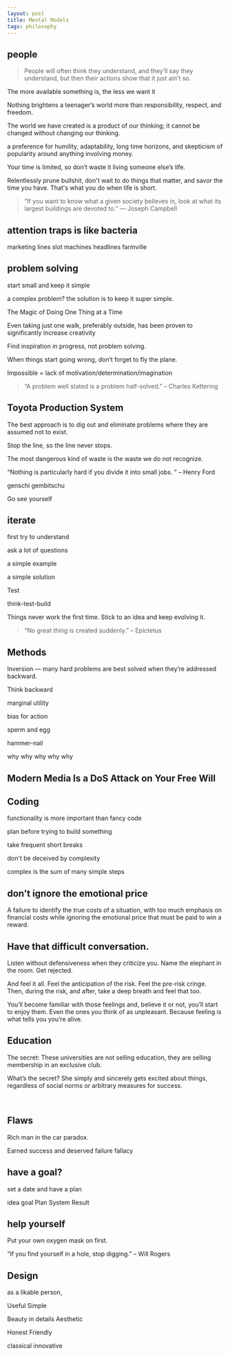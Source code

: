 ```yaml
---
layout: post
title: Mental Models 
tags: philosophy
---
```



## people 
> People will often think they understand, 
and they’ll say they understand, 
but then their actions show that it just ain’t so.

The more available something is, the less we want it

Nothing brightens a teenager’s world more than responsibility, respect, and freedom.

The world we have created is a product of our thinking; it cannot be changed without changing our thinking.

a preference for humility, adaptability, long time horizons, and skepticism of popularity around anything involving money. 

Your time is limited, so don’t waste it living someone else’s life.

Relentlessly prune bullshit, don't wait to do things that matter, and savor the time you have. That's what you do when life is short.

> “If you want to know what a given society believes in, look at what its largest buildings are devoted to.” — Joseph Campbell

## attention traps is like bacteria 
marketing lines
slot machines
headlines
farmville

## problem solving 
start small and keep it simple

a complex problem? 
the solution is to keep it super simple.

The Magic of Doing One Thing at a Time 

 Even taking just one walk, preferably outside, has been proven to significantly increase creativity 

Find inspiration in progress, not problem solving.

When things start going wrong, don’t forget to fly the plane.

Impossible = lack of motivation/determination/imagination 

> “A problem well stated is a problem half-solved.” – Charles Kettering

## Toyota Production System
The best approach is to dig out and eliminate problems 
where they are assumed not to exist.

Stop the line, so the line never stops.

The most dangerous kind of waste is the waste we do not recognize.

“Nothing is particularly hard if you divide it into small jobs. ” – Henry Ford

genschi gembitschu 

Go see yourself 


## iterate 
first try to understand 

ask a lot of questions

a simple example

a simple solution

Test

think-test-build

Things never work the first time. Stick to an idea and keep evolving it.

> “No great thing is created suddenly.” – Epictetus

## Methods
Inversion — many hard problems are best solved when they’re addressed backward. 

Think backward

marginal utility

bias for action

sperm and egg

hammer-nail

why why why why why
​
## Modern Media Is a DoS Attack on Your Free Will

## Coding

functionality is more important than fancy code 

plan before trying to build something

take frequent short breaks 

don't be deceived by complexity 

complex is the sum of many simple steps


## don't ignore the emotional price
 A failure to identify the true costs of a situation, with too much emphasis on financial costs while ignoring the emotional price that must be paid to win a reward.

## Have that difficult conversation. 

Listen without defensiveness when they criticize you. Name the elephant in the room. Get rejected.

And feel it all. Feel the anticipation of the risk. Feel the pre-risk cringe. Then, during the risk, and after, take a deep breath and feel that too.

You’ll become familiar with those feelings and, believe it or not, you’ll start to enjoy them. Even the ones you think of as unpleasant. Because feeling is what tells you you’re alive.

## Education
The secret: These universities are not selling education, they are selling membership in an exclusive club.

What’s the secret? She simply and sincerely gets excited about things, regardless of social norms or arbitrary measures for success.

​
## Flaws
Rich man in the car paradox.

Earned success and deserved failure fallacy

## have a goal?
set a date and have a plan 

idea 
goal
Plan
System
Result 

## help yourself 
Put your own oxygen mask on first.

“If you find yourself in a hole, stop digging.” – Will Rogers

## Design
as a likable person, 

Useful
Simple

Beauty in details
Aesthetic

Honest
Friendly

classical
innovative 

